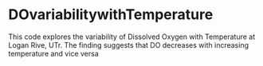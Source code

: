 # DOvariabilitywithTemperature
This code explores the variability of Dissolved Oxygen with Temperature at Logan Rive, UTr. The finding suggests that DO decreases with increasing temperature and vice versa
